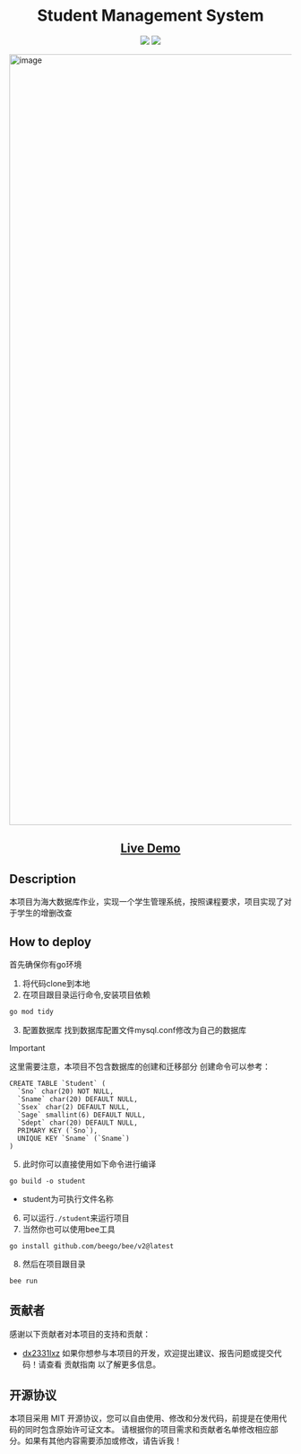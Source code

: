 <h1 align="center">Student Management System</h1>
<p align='center'>
<img src="https://img.shields.io/badge/made%20by-daoxuan-blue">
<img src="https://img.shields.io/badge/go-1.23.0-blue">
</p>
<img width="1374" alt="image" src="https://github.com/user-attachments/assets/8f7a2504-fefb-40be-afbf-adb81d88bd21">
<h2 align="center"><a  href="http://81.70.143.162:7879/">Live Demo</a></h2>

## Description
本项目为海大数据库作业，实现一个学生管理系统，按照课程要求，项目实现了对于学生的增删改查
## How to deploy
首先确保你有go环境
1. 将代码clone到本地
2. 在项目跟目录运行命令,安装项目依赖
``` bash
go mod tidy
```
3. 配置数据库
找到数据库配置文件mysql.conf修改为自己的数据库
> [!IMPORTANT]
> 这里需要注意，本项目不包含数据库的创建和迁移部分
创建命令可以参考：
```
CREATE TABLE `Student` (
  `Sno` char(20) NOT NULL,
  `Sname` char(20) DEFAULT NULL,
  `Ssex` char(2) DEFAULT NULL,
  `Sage` smallint(6) DEFAULT NULL,
  `Sdept` char(20) DEFAULT NULL,
  PRIMARY KEY (`Sno`),
  UNIQUE KEY `Sname` (`Sname`)
)
```
5. 此时你可以直接使用如下命令进行编译
```
go build -o student
```
* student为可执行文件名称

6. 可以运行`./student`来运行项目
7. 当然你也可以使用bee工具
```
go install github.com/beego/bee/v2@latest
```
8. 然后在项目跟目录
```
bee run
```
## 贡献者
感谢以下贡献者对本项目的支持和贡献：
* [dx2331lxz](https://github.com/dx2331lxz)
如果你想参与本项目的开发，欢迎提出建议、报告问题或提交代码！请查看 贡献指南 以了解更多信息。

## 开源协议
本项目采用 MIT 开源协议，您可以自由使用、修改和分发代码，前提是在使用代码的同时包含原始许可证文本。
请根据你的项目需求和贡献者名单修改相应部分。如果有其他内容需要添加或修改，请告诉我！

  
  
